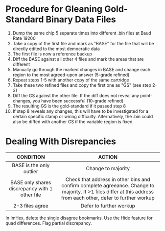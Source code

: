 # Procedure for Gleaning Gold-Standard Binary Data Files

1) Dump the same chip 5 separate times into different .bin files at Baud Rate 19200
2) Take a copy of the first file and mark as "BASE" for the file that will be directly edited to the most democratic data
3) The first file is now a reference backup
4) Diff the BASE against all other 4 files and mark the areas that are different
5) Manually go through the marked changes in BASE and change each region to the most agreed-upon answer (5-grade refined)
6) Repeat steps 1-5 with another copy of the same cartridge
7) Take these two refined files and copy the first one as "GS" (see step 2-3)
8) Diff the GS against the other file. If the diff does not reveal any point-changes, you have been successful (10-grade refined)
9) The resulting GS is the gold-standard if it passed step 8
10) If step 8 reveals any changes, this will have to be investigated for a certain specific stamp or wiring difficulty. Alternatively, the .bin could also be diffed with another GS if the variable region is fixed.

# Dealing With Disrepancies
|CONDITION|ACTION|
|:-:|:-:|
|BASE is the only outlier|Change to majority|
|BASE only shares discrepancy with 1 other file|Check that address in other bins and confirm complete agreeance. Change to majority. If >1 files differ at this address from each other, defer to further workup|
|2-3 files agree|Defer to further workup|

In ImHex, delete the single disagree bookmarks. Use the Hide feature for quad differences. Flag partial discrepancy.
